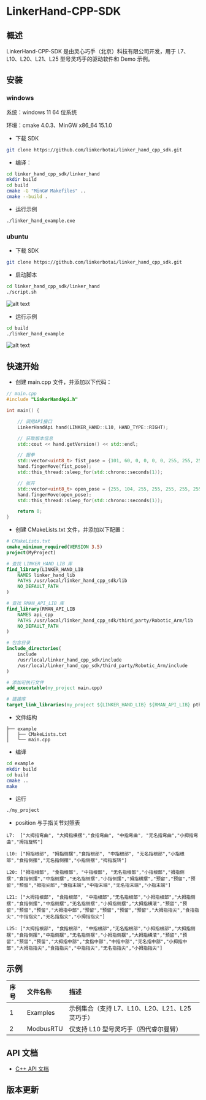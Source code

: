 # LinkerHand-CPP-SDK

## 概述

LinkerHand-CPP-SDK 是由灵心巧手（北京）科技有限公司开发，用于 L7、L10、L20、L21、L25 型号灵巧手的驱动软件和 Demo 示例。

## 安装

### windows

系统：windows 11 64 位系统

环境：cmake 4.0.3、MinGW x86_64 15.1.0
- 下载 SDK

```bash
git clone https://github.com/linkerbotai/linker_hand_cpp_sdk.git
```

- 编译：

```bash
cd linker_hand_cpp_sdk/linker_hand
mkdir build
cd build
cmake -G "MinGW Makefiles" ..
cmake --build .
```

- 运行示例

```bash
./linker_hand_example.exe
```

### ubuntu

- 下载 SDK

```bash
git clone https://github.com/linkerbotai/linker_hand_cpp_sdk.git
```

- 启动脚本
```bash
cd linker_hand_cpp_sdk/linker_hand
./script.sh
```
![alt text](linker_hand/img/script.png)
- 运行示例

```bash
cd build
./linker_hand_example
```

![alt text](linker_hand/img/example.png) 

## 快速开始

- 创建 main.cpp 文件，并添加以下代码：

```cpp
// main.cpp
#include "LinkerHandApi.h"

int main() {

    // 调用API接口
    LinkerHandApi hand(LINKER_HAND::L10, HAND_TYPE::RIGHT);

    // 获取版本信息
    std::cout << hand.getVersion() << std::endl;

    // 握拳
    std::vector<uint8_t> fist_pose = {101, 60, 0, 0, 0, 0, 255, 255, 255, 51};
    hand.fingerMove(fist_pose);
    std::this_thread::sleep_for(std::chrono::seconds(1));

    // 张开
    std::vector<uint8_t> open_pose = {255, 104, 255, 255, 255, 255, 255, 255, 255, 71};
    hand.fingerMove(open_pose);
    std::this_thread::sleep_for(std::chrono::seconds(1));

    return 0;
}
```

- 创建 CMakeLists.txt 文件，并添加以下配置：

```cmake
# CMakeLists.txt
cmake_minimum_required(VERSION 3.5)
project(MyProject)

# 查找 LINKER_HAND_LIB 库
find_library(LINKER_HAND_LIB
    NAMES linker_hand_lib
    PATHS /usr/local/linker_hand_cpp_sdk/lib
    NO_DEFAULT_PATH
)

# 查找 RMAN_API_LIB 库
find_library(RMAN_API_LIB
    NAMES api_cpp
    PATHS /usr/local/linker_hand_cpp_sdk/third_party/Robotic_Arm/lib
    NO_DEFAULT_PATH
)

# 包含目录
include_directories(
	include
	/usr/local/linker_hand_cpp_sdk/include
	/usr/local/linker_hand_cpp_sdk/third_party/Robotic_Arm/include
)

# 添加可执行文件
add_executable(my_project main.cpp)

# 链接库
target_link_libraries(my_project ${LINKER_HAND_LIB} ${RMAN_API_LIB} pthread)
  ```

- 文件结构
```
├── example
│   ├── CMakeLists.txt
│   └── main.cpp
```
- 编译
```bash
cd example
mkdir build
cd build
cmake ..
make
```
- 运行

```bash
./my_project
```

- position 与手指关节对照表

```
L7:  ["大拇指弯曲", "大拇指横摆","食指弯曲", "中指弯曲", "无名指弯曲","小拇指弯曲","拇指旋转"]

L10: ["拇指根部", "拇指侧摆","食指根部", "中指根部", "无名指根部","小指根部","食指侧摆","无名指侧摆","小指侧摆","拇指旋转"]

L20: ["拇指根部", "食指根部", "中指根部", "无名指根部","小指根部","拇指侧摆","食指侧摆","中指侧摆","无名指侧摆","小指侧摆","拇指横摆","预留","预留","预留","预留","拇指尖部","食指末端","中指末端","无名指末端","小指末端"]

L21: ["大拇指根部", "食指根部", "中指根部","无名指根部","小拇指根部","大拇指侧摆","食指侧摆","中指侧摆","无名指侧摆","小拇指侧摆","大拇指横滚","预留","预留","预留","预留","大拇指中部","预留","预留","预留","预留","大拇指指尖","食指指尖","中指指尖","无名指指尖","小拇指指尖"]

L25: ["大拇指根部", "食指根部", "中指根部","无名指根部","小拇指根部","大拇指侧摆","食指侧摆","中指侧摆","无名指侧摆","小拇指侧摆","大拇指横滚","预留","预留","预留","预留","大拇指中部","食指中部","中指中部","无名指中部","小拇指中部","大拇指指尖","食指指尖","中指指尖","无名指指尖","小拇指指尖"]
```

## 示例

| 序号 | 文件名称  | 描述                                           |
| :--- | :-------- | :--------------------------------------------- |
| 1    | Examples  | 示例集合（支持 L7、L10、L20、L21、L25 灵巧手） |
| 2    | ModbusRTU | 仅支持 L10 型号灵巧手（四代睿尔曼臂）          |

## API 文档

- [C++ API 文档](linker_hand/docs/API-Reference.md)

## 版本更新
